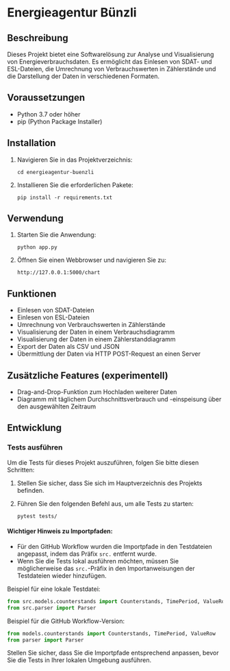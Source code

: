 # Energieagentur Bünzli

## Beschreibung
Dieses Projekt bietet eine Softwarelösung zur Analyse und Visualisierung von Energieverbrauchsdaten. Es ermöglicht das Einlesen von SDAT- und ESL-Dateien, die Umrechnung von Verbrauchswerten in Zählerstände und die Darstellung der Daten in verschiedenen Formaten.

## Voraussetzungen
- Python 3.7 oder höher
- pip (Python Package Installer)

## Installation
1. Navigieren Sie in das Projektverzeichnis:
   ```
   cd energieagentur-buenzli
   ```
2. Installieren Sie die erforderlichen Pakete:
   ```
   pip install -r requirements.txt
   ```

## Verwendung
1. Starten Sie die Anwendung:
   ```
   python app.py
   ```
2. Öffnen Sie einen Webbrowser und navigieren Sie zu:
   ```
   http://127.0.0.1:5000/chart
   ```

## Funktionen
- Einlesen von SDAT-Dateien
- Einlesen von ESL-Dateien
- Umrechnung von Verbrauchswerten in Zählerstände
- Visualisierung der Daten in einem Verbrauchsdiagramm
- Visualisierung der Daten in einem Zählerstanddiagramm
- Export der Daten als CSV und JSON
- Übermittlung der Daten via HTTP POST-Request an einen Server

## Zusätzliche Features (experimentell)
- Drag-and-Drop-Funktion zum Hochladen weiterer Daten
- Diagramm mit täglichem Durchschnittsverbrauch und -einspeisung über den ausgewählten Zeitraum


## Entwicklung

### Tests ausführen

Um die Tests für dieses Projekt auszuführen, folgen Sie bitte diesen Schritten:

1. Stellen Sie sicher, dass Sie sich im Hauptverzeichnis des Projekts befinden.

2. Führen Sie den folgenden Befehl aus, um alle Tests zu starten:
   ```
   pytest tests/
   ```

#### Wichtiger Hinweis zu Importpfaden:

- Für den GitHub Workflow wurden die Importpfade in den Testdateien angepasst, indem das Präfix `src.` entfernt wurde.
- Wenn Sie die Tests lokal ausführen möchten, müssen Sie möglicherweise das `src.`-Präfix in den Importanweisungen der Testdateien wieder hinzufügen.

Beispiel für eine lokale Testdatei:
```python
from src.models.counterstands import Counterstands, TimePeriod, ValueRow
from src.parser import Parser
```

Beispiel für die GitHub Workflow-Version:
```python
from models.counterstands import Counterstands, TimePeriod, ValueRow
from parser import Parser
```

Stellen Sie sicher, dass Sie die Importpfade entsprechend anpassen, bevor Sie die Tests in Ihrer lokalen Umgebung ausführen.
